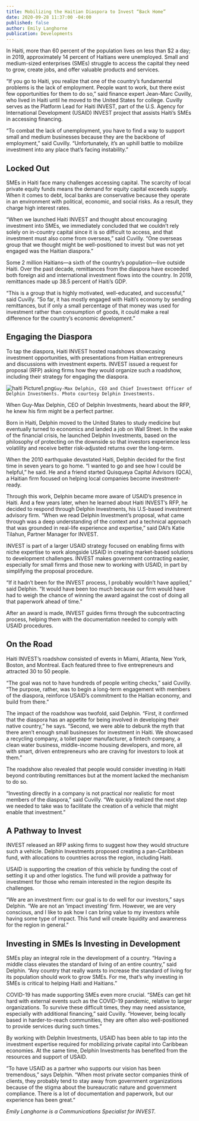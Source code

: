 ```yaml
---
title: Mobilizing the Haitian Diaspora to Invest “Back Home”
date: 2020-09-28 11:37:00 -04:00
published: false
author: Emily Langhorne
publication: Developments
---
```


In Haiti, more than 60 percent of the population lives on less than $2 a day; in 2019, approximately 14 percent of Haitians were unemployed. Small and medium-sized enterprises (SMEs) struggle to access the capital they need to grow, create jobs, and offer valuable products and services. 

“If you go to Haiti, you realize that one of the country’s fundamental problems is the lack of employment. People want to work, but there exist few opportunities for them to do so,” said finance expert Jean-Marc Cuvilly, who lived in Haiti until he moved to the United States for college. Cuvilly serves as the Platform Lead for Haiti INVEST, part of the U.S. Agency for International Development (USAID) INVEST project that assists Haiti’s SMEs in accessing financing.

“To combat the lack of unemployment, you have to find a way to support small and medium businesses because they are the backbone of employment,” said Cuvilly. “Unfortunately, it’s an uphill battle to mobilize investment into any place that’s facing instability.”





## Locked Out

SMEs in Haiti face many challenges accessing capital. The scarcity of local private equity funds means the demand for equity capital exceeds supply. When it comes to debt, local banks are conservative because they operate in an environment with political, economic, and social risks. As a result, they charge high interest rates.

“When we launched Haiti INVEST and thought about encouraging investment into SMEs, we immediately concluded that we couldn’t rely solely on in-country capital since it is so difficult to access, and that investment must also come from overseas,” said Cuvilly. “One overseas group that we thought might be well-positioned to invest but was not yet engaged was the Haitian diaspora.”

Some 2 million Haitians—a sixth of the country’s population—live outside Haiti. Over the past decade, remittances from the diaspora have exceeded both foreign aid and international investment flows into the country. In 2019, remittances made up 38.5 percent of Haiti’s GDP.

“This is a group that is highly motivated, well-educated, and successful,” said Cuvilly. “So far, it has mostly engaged with Haiti’s economy by sending remittances, but if only a small percentage of that money was used for investment rather than consumption of goods, it could make a real difference for the country’s economic development.”

## Engaging the Diaspora 

To tap the diaspora, Haiti INVEST hosted roadshows showcasing investment opportunities, with presentations from Haitian entrepreneurs and discussions with investment experts. INVEST issued a request for proposal (RFP) asking firms how they would organize such a roadshow, including their strategy for engaging the diaspora.

![haiti Picture1.png](/uploads/haiti%20Picture1.png)`Guy-Max Delphin, CEO and Chief Investment Officer of Delphin Investments. Photo courtesy Delphin Investments.`

When Guy-Max Delphin, CEO of Delphin Investments, heard about the RFP, he knew his firm might be a perfect partner.

Born in Haiti, Delphin moved to the United States to study medicine but eventually turned to economics and landed a job on Wall Street. In the wake of the financial crisis, he launched Delphin Investments, based on the philosophy of protecting on the downside so that investors experience less volatility and receive better risk-adjusted returns over the long-term.

When the 2010 earthquake devastated Haiti, Delphin decided for the first time in seven years to go home. “I wanted to go and see how I could be helpful,” he said. He and a friend started Quisqueya Capital Advisors (QCA), a Haitian firm focused on helping local companies become investment-ready. 

Through this work, Delphin became more aware of USAID’s presence in Haiti. And a few years later, when he learned about Haiti INVEST’s RFP, he decided to respond through Delphin Investments, his U.S-based investment advisory firm. “When we read Delphin Investment’s proposal, what came through was a deep understanding of the context and a technical approach that was grounded in real-life experience and expertise,” said DAI’s Katie Tilahun, Partner Manager for INVEST.

INVEST is part of a larger USAID strategy focused on enabling firms with niche expertise to work alongside USAID in creating market-based solutions to development challenges. INVEST makes government contracting easier, especially for small firms and those new to working with USAID, in part by simplifying the proposal procedure.

“If it hadn’t been for the INVEST process, I probably wouldn’t have applied,” said Delphin. “It would have been too much because our firm would have had to weigh the chance of winning the award against the cost of doing all that paperwork ahead of time.”

After an award is made, INVEST guides firms through the subcontracting process, helping them with the documentation needed to comply with USAID procedures.

## On the Road

Haiti INVEST’s roadshow consisted of events in Miami, Atlanta, New York, Boston, and Montreal. Each featured three to five entrepreneurs and attracted 30 to 50 people.

“The goal was not to have hundreds of people writing checks,” said Cuvilly. “The purpose, rather, was to begin a long-term engagement with members of the diaspora, reinforce USAID’s commitment to the Haitian economy, and build from there.”

The impact of the roadshow was twofold, said Delphin. “First, it confirmed that the diaspora has an appetite for being involved in developing their native country,” he says. “Second, we were able to debunk the myth that there aren’t enough small businesses for investment in Haiti. We showcased a recycling company, a toilet paper manufacturer, a fintech company, a clean water business, middle-income housing developers, and more, all with smart, driven entrepreneurs who are craving for investors to look at them.”

The roadshow also revealed that people would consider investing in Haiti beyond contributing remittances but at the moment lacked the mechanism to do so.

“Investing directly in a company is not practical nor realistic for most members of the diaspora,” said Cuvilly. “We quickly realized the next step we needed to take was to facilitate the creation of a vehicle that might enable that investment.”

## A Pathway to Invest 

INVEST released an RFP asking firms to suggest how they would structure such a vehicle. Delphin Investments proposed creating a pan-Caribbean fund, with allocations to countries across the region, including Haiti. 

USAID is supporting the creation of this vehicle by funding the cost of setting it up and other logistics. The fund will provide a pathway for investment for those who remain interested in the region despite its challenges.

“We are an investment firm: our goal is to do well for our investors,” says Delphin. “We are not an ‘impact investing’ firm. However, we are very conscious, and I like to ask how I can bring value to my investors while having some type of impact. This fund will create liquidity and awareness for the region in general.”

## Investing in SMEs Is Investing in Development

SMEs play an integral role in the development of a country. “Having a middle class elevates the standard of living of an entire country,” said Delphin. “Any country that really wants to increase the standard of living for its population should work to grow SMEs. For me, that’s why investing in SMEs is critical to helping Haiti and Haitians.”

COVID-19 has made supporting SMEs even more crucial. “SMEs can get hit hard with external events such as the COVID-19 pandemic, relative to larger organizations. To survive these difficult times, they may need assistance, especially with additional financing,” said Cuvilly. “However, being locally based in harder-to-reach communities, they are often also well-positioned to provide services during such times.”

By working with Delphin Investments, USAID has been able to tap into the investment expertise required for mobilizing private capital into Caribbean economies. At the same time, Delphin Investments has benefited from the resources and support of USAID.

“To have USAID as a partner who supports our vision has been tremendous,” says Delphin. “When most private sector companies think of clients, they probably tend to stay away from government organizations because of the stigma about the bureaucratic nature and government compliance. There is a lot of documentation and paperwork, but our experience has been great.”

*Emily Langhorne is a Communications Specialist for INVEST.*